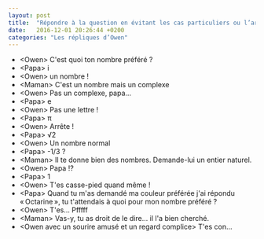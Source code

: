 ```yaml
---
layout: post
title:  "Répondre à la question en évitant les cas particuliers ou l’art de torturer psychologiquement un enfant"
date:   2016-12-01 20:26:44 +0200
categories: "Les répliques d’Owen"
---
```


-   \<Owen\> C'est quoi ton nombre préféré ?
-   \<Papa\> i
-   \<Owen\> un nombre !
-   \<Maman\> C'est un nombre mais un complexe
-   \<Owen\> Pas un complexe, papa…
-   \<Papa\> e
-   \<Owen\> Pas une lettre !
-   \<Papa\> π
-   \<Owen\> Arrête !
-   \<Papa\> √2
-   \<Owen\> Un nombre normal
-   \<Papa\> -1/3 ?
-   \<Maman\> Il te donne bien des nombres. Demande-lui un entier naturel.
-   \<Owen\> Papa !?
-   \<Papa\> 1
-   \<Owen\> T'es casse-pied quand même !
-   \<Papa\> Quand tu m'as demandé ma couleur préférée j'ai répondu « Octarine », tu t'attendais à quoi pour mon nombre préféré ?
-   \<Owen\> T'es... Pfffff
-   \<Maman\> Vas-y, tu as droit de le dire… il l'a bien cherché.
-   \<Owen avec un sourire amusé et un regard complice\> T'es con…
